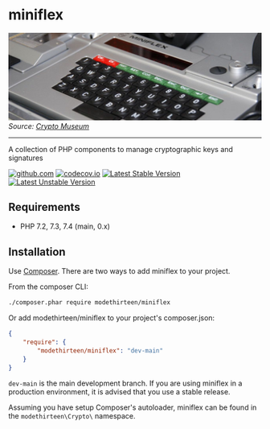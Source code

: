 # miniflex

![miniflex](docs/miniflex.jpg)*Source: [Crypto Museum](https://www.cryptomuseum.com/crypto/philips/miniflex/index.htm)*

---

A collection of PHP components to manage cryptographic keys and signatures

[![github.com](https://github.com/modethirteen/miniflex/workflows/build/badge.svg)](https://github.com/modethirteen/miniflex/actions?query=workflow%3Abuild)
[![codecov.io](https://codecov.io/github/modethirteen/miniflex/coverage.svg?branch=main)](https://codecov.io/github/modethirteen/miniflex?branch=main)
[![Latest Stable Version](https://poser.pugx.org/modethirteen/miniflex/version.svg)](https://packagist.org/packages/modethirteen/miniflex)
[![Latest Unstable Version](https://poser.pugx.org/modethirteen/miniflex/v/unstable)](https://packagist.org/packages/modethirteen/miniflex)

## Requirements

* PHP 7.2, 7.3, 7.4 (main, 0.x)

## Installation

Use [Composer](https://getcomposer.org/). There are two ways to add miniflex to your project.

From the composer CLI:

```sh
./composer.phar require modethirteen/miniflex
```

Or add modethirteen/miniflex to your project's composer.json:

```json
{
    "require": {
        "modethirteen/miniflex": "dev-main"
    }
}
```

`dev-main` is the main development branch. If you are using miniflex in a production environment, it is advised that you use a stable release.

Assuming you have setup Composer's autoloader, miniflex can be found in the `modethirteen\Crypto\` namespace.
